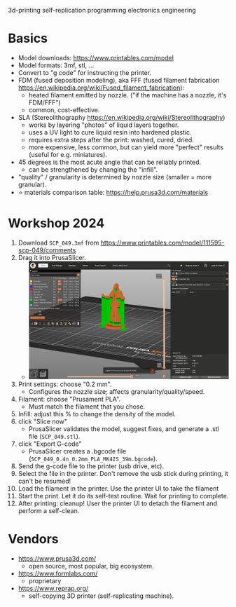 3d-printing self-replication programming electronics engineering

Basics
================================================================================
- Model downloads: https://www.printables.com/model
- Model formats: 3mf, stl, ...
- Convert to "g code" for instructing the printer.
- FDM (fused deposition modeling), aka FFF (fused filament fabrication https://en.wikipedia.org/wiki/Fused_filament_fabrication):
    - heated filament emitted by nozzle. ("if the machine has a nozzle, it's FDM/FFF")
    - common, cost-effective.
- SLA (Stereolithography https://en.wikipedia.org/wiki/Stereolithography)
    - works by layering "photos" of liquid layers together.
    - uses a UV light to cure liquid resin into hardened plastic.
    - requires extra steps after the print: washed, cured, dried.
    - more expensive, less common, but can yield more "perfect" results (useful for e.g. miniatures).
- 45 degrees is the most acute angle that can be reliably printed.
    - can be strengthened by changing the "infill".
- "quality" / granularity is determined by nozzle size (smaller = more granular).
- ⭐️ materials comparison table: https://help.prusa3d.com/materials

Workshop 2024
================================================================================
1. Download `SCP_049.3mf` from https://www.printables.com/model/111595-scp-049/comments
2. Drag it into PrusaSlicer.
    - ![](./img/prusaslicer-3dprinting.png)
3. Print settings: choose "0.2 mm".
    - Configures the nozzle size; affects granularity/quality/speed.
4. Filament: choose "Prusament PLA".
    - Must match the filament that you chose.
5. Infill: adjust this % to change the density of the model.
6. click "Slice now"
    - PrusaSlicer validates the model, suggest fixes, and generate a .stl file (`SCP_049.stl`).
7. click "Export G-code"
    - PrusaSlicer creates a .bgcode file (`SCP_049_0.4n_0.2mm_PLA_MK4IS_39m.bgcode`).
8. Send the g-code file to the printer (usb drive, etc).
9. Select the file in the printer. Don't remove the usb stick during printing, it can't be resumed!
10. Load the filament in the printer. Use the printer UI to take the filament
11. Start the print. Let it do its self-test routine. Wait for printing to complete.
12. After printing: cleanup! User the printer UI to detach the filament and perform a self-clean.

Vendors
================================================================================
- https://www.prusa3d.com/
    - open source, most popular, big ecosystem.
- https://www.formlabs.com/
    - proprietary
- https://www.reprap.org/
    - self-copying 3D printer (self-replicating machine).
